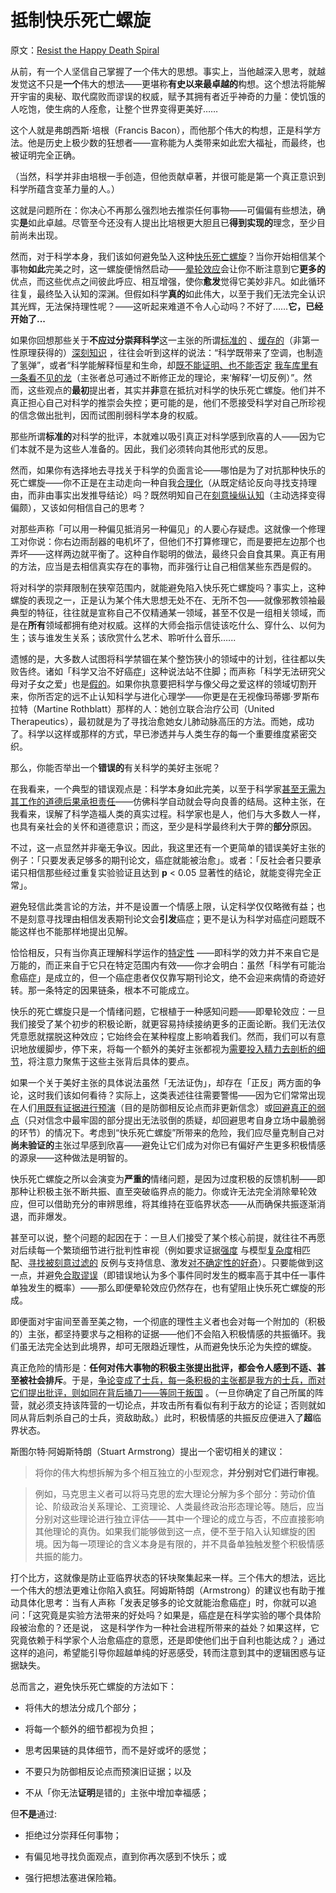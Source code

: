 # 抵制快乐死亡螺旋

原文：[Resist the Happy Death Spiral](https://www.readthesequences.com/Resist-The-Happy-Death-Spiral)

从前，有一个人坚信自己掌握了一个伟大的思想。事实上，当他越深入思考，就越发觉这不只是**一个**伟大的想法——更堪称**有史以来最卓越的**构想。这个想法将能解开宇宙的奥秘、取代腐败而谬误的权威，赋予其拥有者近乎神奇的力量：使饥饿的人吃饱，使生病的人痊愈，让整个世界变得更美好……

这个人就是弗朗西斯·培根（Francis Bacon），而他那个伟大的构想，正是科学方法。他是历史上极少数的狂想者——宣称能为人类带来如此宏大福祉，而最终，也被证明完全正确。

（当然，科学并非由培根一手创造，但他贡献卓著，并很可能是第一个真正意识到科学所蕴含变革力量的人。）

这就是问题所在：你决心不再那么强烈地去推崇任何事物——可偏偏有些想法，确实**是**如此卓越。尽管至今还没有人提出比培根更大胆且已**得到实现的**理念，至少目前尚未出现。

然而，对于科学本身，我们该如何避免坠入这种[快乐死亡螺旋](https://www.readthesequences.com/Affective-Death-Spirals)？当你开始相信某个事物**如此**完美之时，这一螺旋便悄然启动——[晕轮效应](https://www.readthesequences.com/The-Halo-Effect)会让你不断注意到它**更多的**优点，而这些优点之间彼此呼应、相互增强，使你**愈发**觉得它美妙非凡。如此循环往复，最终坠入认知的深渊。但假如科学**真的**如此伟大，以至于我们无法完全认识其光辉，无法保持理性呢？——这听起来难道不令人心动吗？不好了……**它，已经开始了...**

如果你回想那些关于**不应过分崇拜科学**这一主张的所谓[标准的](https://www.readthesequences.com/The-Outside-The-Box-Box) 、[缓存的](https://www.readthesequences.com/Cached-Thoughts)（非第一性原理获得的）[深刻知识](https://www.readthesequences.com/How-To-Seem-And-Be-Deep) ，往往会听到这样的说法：“科学既带来了空调，也制造了氢弹”，或者“科学能解释恒星和生命，却[既不能证明、也不能否定](https://www.readthesequences.com/Religions-Claim-To-Be-Non-Disprovable) [我车库里有一条看不见的龙](https://www.readthesequences.com/Belief-In-Belief)（主张者总可通过不断修正龙的理论，来‘解释’一切反例）”。然而，这些观点的**最初**提出者，其实并**非**意在抵抗对科学的快乐死亡螺旋。他们并不真正担心自己对科学的推崇会失控；更可能的是，他们不愿接受科学对自己所珍视的信念做出批判，因而试图削弱科学本身的权威。

那些所谓**标准的**对科学的批评，本就难以吸引真正对科学感到欣喜的人——因为它们本就不是为这些人准备的。因此，我们必须转向其他形式的反思。

然而，如果你有选择地去寻找关于科学的负面言论——哪怕是为了对抗那种快乐的死亡螺旋——你不正是在主动走向一种自我[合理化](https://www.readthesequences.com/Rationalization)（从既定结论反向寻找支持理由，而非由事实出发推导结论）吗？既然明知自己在[刻意操纵认知](https://www.readthesequences.com/Doublethink-Choosing-To-Be-Biased)（主动选择变得偏颇），又该如何相信自己的思考？

对那些声称「可以用一种偏见抵消另一种偏见」的人要心存疑虑。这就像一个修理工对你说：你右边雨刮器的电机坏了，但他们不打算修理它，而是要把左边那个也弄坏——这样两边就平衡了。这种自作聪明的做法，最终只会自食其果。真正有用的方法，应当是去相信真实存在的事物，而非强行让自己相信某些东西是假的。

将对科学的崇拜限制在狭窄范围内，就能避免陷入快乐死亡螺旋吗？事实上，这种螺旋的表现之一，正是认为某个伟大思想无处不在、无所不包——就像邪教领袖最典型的特征，往往就是宣称自己不仅精通某一领域，甚至不仅是一组相关领域，而是在**所有**领域都拥有绝对权威。这样的大师会指示信徒该吃什么、穿什么、以何为生；该与谁发生关系；该欣赏什么艺术、聆听什么音乐…...

遗憾的是，大多数人试图将科学禁锢在某个整饬狭小的领域中的计划，往往都以失败告终。诸如「科学又治不好癌症」这种说法站不住脚；而声称「科学无法研究父母对子女之爱」也是[假的](https://www.readthesequences.com/Evolutionary-Psychology)。如果你执意要把科学与像父母之爱这样的领域切割开来，你所否定的远不止认知科学与进化心理学——你更是在无视像玛蒂娜·罗斯布拉特（Martine Rothblatt）那样的人：她创立联合治疗公司（United Therapeutics），最初就是为了寻找治愈她女儿肺动脉高压的方法。而她，成功了。科学以这样或那样的方式，早已渗透并与人类生存的每一个重要维度紧密交织。

那么，你能否举出一个**错误的**有关科学的美好主张呢？

在我看来，一个典型的错误观点是：科学本身如此完美，以至于科学家[甚至无需为其工作的道德后果承担责任](https://web.archive.org/web/20120617135456/http://singinst.org/blog/2007/10/21/should-ethicists-be-inside-or-outside-a-profession/)——仿佛科学自动就会导向良善的结局。这种主张，在我看来，误解了科学造福人类的真实过程。科学家也是人，他们与大多数人一样，也具有亲社会的关怀和道德意识；而这，至少是科学最终利大于弊的**部分**原因。

不过，这一点显然并非毫无争议。因此，我这里还有一个更简单的错误美好主张的例子：「只要发表足够多的期刊论文，癌症就能被治愈」。或者：「反社会者只要承诺只相信那些经过重复实验验证且达到 **p** < 0.05 显著性的结论，就能变得完全正常」。

避免轻信此类言论的方法，并不是设置一个情感上限，认定科学仅仅略微有益；也不是刻意寻找理由相信发表期刊论文会**引发**癌症；更不是认为科学对癌症问题既不能这样也不能那样地提出见解。

恰恰相反，只有当你真正理解科学运作的[特定性](https://www.readthesequences.com/The-Virtue-Of-Narrowness) ——即科学的效力并不来自它是万能的，而正来自于它只在特定范围内有效——你才会明白：虽然「科学有可能治愈癌症」是成立的，但一个癌症患者仅仅靠写期刊论文，绝不会迎来病情的奇迹好转。那一条特定的因果链条，根本不可能成立。

快乐的死亡螺旋只是一个情绪问题，它根植于一种感知问题——即晕轮效应：一旦我们接受了某个初步的积极论断，就更容易持续接纳更多的正面论断。我们无法仅凭意愿就摆脱这种效应；它始终会在某种程度上影响着我们。然而，我们可以有意识地放缓脚步，停下来，将每一个额外的美好主张都视为[需要投入精力去剖析的细节](https://www.readthesequences.com/Burdensome-Details)，将注意力聚焦于这些主张背后具体的要点。

如果一个关于美好主张的具体说法虽然「无法证伪」，却存在「正反」两方面的争论，这时我们该如何看待？实际上，这类表述往往需要警惕——因为它们常常出现在人们[用既有证据进行预演](https://www.readthesequences.com/One-Argument-Against-An-Army)（目的是防御相反论点而非更新信念）或[回避真正的弱点](https://www.readthesequences.com/Avoiding-Your-Beliefs-Real-Weak-Points)（只对信念中最牢固的部分提出无法驳倒的质疑，却回避思考自身立场中最脆弱的环节）的情况下。考虑到“快乐死亡螺旋”所带来的危险，我们应尽量克制自己对**尚未验证的**主张过早感到欣喜——避免让它们成为对你已有偏好产生更多积极情感的源泉——这种做法是明智的。

快乐死亡螺旋之所以会演变为**严重的**情绪问题，是因为过度积极的反馈机制——即那种让积极主张不断共振、直至突破临界点的能力。你或许无法完全消除晕轮效应，但可以借助充分的审辨思维，将其维持在亚临界状态——从而确保共振逐渐消退，而非爆发。

甚至可以说，整个问题的起因在于：一旦人们接受了某个核心前提，就往往不再愿对后续每一个繁琐细节进行批判性审视（例如要求证据[强度](https://www.readthesequences.com/How-Much-Evidence-Does-It-Take) 与模型[复杂度](https://www.readthesequences.com/Occams-Razor)相匹配、[寻找被刻意过滤的](https://www.readthesequences.com/What-Evidence-Filtered-Evidence) 反例与支持信息、激发[对不确定性的好奇](https://www.readthesequences.com/The-Meditation-On-Curiosity)）。只要能做到这一点，并避免[合取谬误](https://www.greaterwrong.com/lw/ji/conjunction_fallacy/)（即错误地认为多个事件同时发生的概率高于其中任一事件单独发生的概率）——那么即便晕轮效应仍然存在，也有望阻止快乐死亡螺旋的形成。

即便面对宇宙间至善至美之物，一个彻底的理性主义者也会对每一个附加的（积极的）主张，都坚持要求与之相称的证据——他们不会陷入积极情感的共振循环。我们虽无法完全达到此境界，却可无限趋近理性，从而避免快乐沦为失控的螺旋。

真正危险的情形是：**任何对伟大事物的积极主张提出批评，都会令人感到不适、甚至被社会排斥**。于是，[争论变成了士兵，每一条积极的主张都是我方的士兵，而对它们提出批评，则如同在背后捅刀——等同于叛国](https://www.readthesequences.com/Politics-Is-The-Mind-Killer) 。（一旦你确定了自己所属的阵营，就必须支持该阵营的一切论点，并攻击所有看似有利于敌方的论证；否则就如同从背后刺杀自己的士兵，资敌助敌。）此时，积极情感的共振反应便进入了**超**临界状态。

斯图尔特·阿姆斯特朗（Stuart Armstrong）提出一个密切相关的建议：

> 将你的伟大构想拆解为多个相互独立的小型观念，**并分别对它们进行审视**。

>

> 例如，马克思主义者可以将马克思的宏大理论分解为多个部分：劳动价值论、阶级政治关系理论、工资理论、人类最终政治形态理论等。随后，应当分别对这些理论进行独立评估——其中一个理论的成立与否，不应直接影响其他理论的真伪。如果我们能够做到这一点，便不至于陷入认知螺旋的困境。因为每一项理论的含义本身是有限的，并不具备单独触发整个积极情感共振的能力。

打个比方，这就像是防止亚临界状态的钚块聚集起来一样。三个伟大的想法，远比一个伟大的想法更难让你陷入疯狂。阿姆斯特朗（Armstrong）的建议也有助于推动具体化思考：当有人声称「发表足够多的论文就能治愈癌症」时，你就可以追问：「这究竟是实验方法带来的好处吗？如果是，癌症是在科学实验的哪个具体阶段被治愈的？还是说， 这是科学作为一种社会进程所带来的益处？如果这样，它究竟依赖于科学家个人治愈癌症的意愿，还是即使他们出于自利也能达成？」通过这样的追问，希望能引导你超越单纯的好恶感受，转而注意到其中的逻辑困惑与证据缺失。

总而言之，避免快乐死亡螺旋的方法如下：

- 将伟大的想法分成几个部分；

- 将每一个额外的细节都视为负担；

- 思考因果链的具体细节，而不是好或坏的感觉；

- 不要只为防御相反论点而预演旧证据；以及

- 不从「你无法**证明**是错的」主张中增加幸福感；

但**不是**通过:

- 拒绝过分崇拜任何事物；

- 有偏见地寻找负面观点，直到你再次感到不快乐；或

- 强行把想法塞进保险箱。